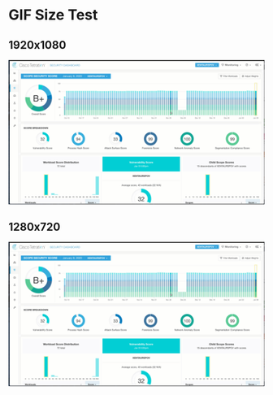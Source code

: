 # GIF Size Test
## 1920x1080  

![Alt Text](https://raw.githubusercontent.com/mamullen13316/gif_test/master/1920x1080.gif) 

## 1280x720

![Alt Text](https://raw.githubusercontent.com/mamullen13316/gif_test/master/1280x720.gif)

